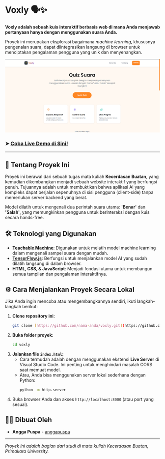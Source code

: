 # Voxly 🗣️✨

**Voxly adalah sebuah kuis interaktif berbasis web di mana Anda menjawab pertanyaan hanya dengan menggunakan suara Anda.**

Proyek ini merupakan eksplorasi bagaimana *machine learning*, khususnya pengenalan suara, dapat diintegrasikan langsung di browser untuk menciptakan pengalaman pengguna yang unik dan menyenangkan.

[![Tampilan Voxly](asset/img/imageprev.png)](https://voxly.anggapuspa.dev/)

### ➤ [Coba Live Demo di Sini!](https://voxly.anggapuspa.dev/)

---

## 🚀 Tentang Proyek Ini

Proyek ini berawal dari sebuah tugas mata kuliah **Kecerdasan Buatan**, yang kemudian dikembangkan menjadi sebuah website interaktif yang berfungsi penuh. Tujuannya adalah untuk membuktikan bahwa aplikasi AI yang kompleks dapat berjalan sepenuhnya di sisi pengguna (client-side) tanpa memerlukan server backend yang berat.

Model dilatih untuk mengenali dua perintah suara utama: **'Benar'** dan **'Salah'**, yang memungkinkan pengguna untuk berinteraksi dengan kuis secara hands-free.

## 🛠️ Teknologi yang Digunakan

* **[Teachable Machine](https://teachablemachine.withgoogle.com/)**: Digunakan untuk melatih model machine learning dalam mengenali sampel suara dengan mudah.
* **[TensorFlow.js](https://www.tensorflow.org/js)**: Berfungsi untuk menjalankan model AI yang sudah dilatih langsung di dalam browser.
* **HTML, CSS, & JavaScript**: Menjadi fondasi utama untuk membangun semua tampilan dan pengalaman interaktifnya.

## ⚙️ Cara Menjalankan Proyek Secara Lokal

Jika Anda ingin mencoba atau mengembangkannya sendiri, ikuti langkah-langkah berikut:

1.  **Clone repository ini:**
    ```sh
    git clone [https://github.com/nama-anda/voxly.git](https://github.com/nama-anda/voxly.git)
    ```
2.  **Buka folder proyek:**
    ```sh
    cd voxly
    ```
3.  **Jalankan file `index.html`:**
    * Cara termudah adalah dengan menggunakan ekstensi **Live Server** di Visual Studio Code. Ini penting untuk menghindari masalah CORS saat memuat model.
    * Atau, Anda bisa menggunakan server lokal sederhana dengan Python:
        ```sh
        python -m http.server
        ```
4.  Buka browser Anda dan akses `http://localhost:8000` (atau port yang sesuai).

## 🧑‍💻 Dibuat Oleh

* **Angga Puspa** - [anggapuspa](https://github.com/nama-anda)

---
*Proyek ini adalah bagian dari studi di mata kuliah Kecerdasan Buatan, Primakara University.*